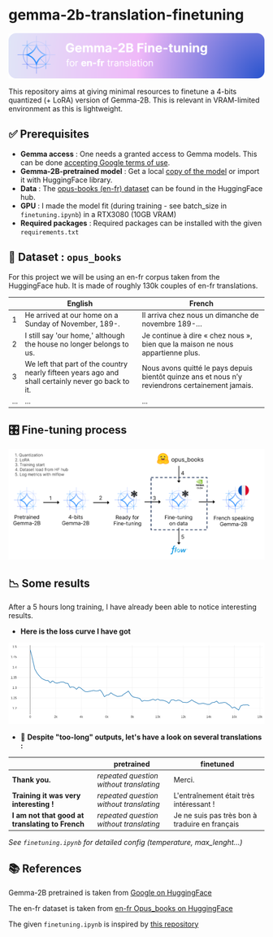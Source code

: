 # gemma-2b-translation-finetuning

![App preview](img/banner.png)

This repository aims at giving minimal resources to finetune a 4-bits quantized (+ LoRA) version of Gemma-2B.
This is relevant in VRAM-limited environment as this is lightweight.

##  &#x2705; Prerequisites

- **Gemma access** : One needs a granted access to Gemma models. This can be done [accepting Google terms of use](https://huggingface.co/google/gemma-2b).
- **Gemma-2B-pretrained model** : Get a local [copy of the model](https://huggingface.co/google/gemma-2b) or import it with HuggingFace library.
- **Data** : The [opus-books (en-fr) dataset](https://huggingface.co/datasets/opus_books/tree/main/en-fr) can be found in the HuggingFace hub.
- **GPU** : I made the model fit (during training - see batch_size in `finetuning.ipynb`) in a RTX3080 (10GB VRAM)
- **Required packages** : Required packages can be installed with the given `requirements.txt`

## &#128193; Dataset : `opus_books`

For this project we will be using an en-fr corpus taken from the HuggingFace hub. It is made of roughly 130k couples of en-fr translations.

|     | **English**                                                                                            | **French**                                                                                           |
|-----|----------------------------------------------------------------------------------------------------|--------------------------------------------------------------------------------------------------|
| 1   | He arrived at our home on a Sunday of November, 189-.                                              | Il arriva chez nous un dimanche de novembre 189-…                                                |
| 2   | I still say 'our home,' although the house no longer belongs to us.                                | Je continue à dire « chez nous », bien que la maison ne nous appartienne plus.                   |
| 3   | We left that part of the country nearly fifteen years ago and shall certainly never go back to it. | Nous avons quitté le pays depuis bientôt quinze ans et nous n’y reviendrons certainement jamais. |
| ... |                                                 ...                                                |                                                ...                                               |

## &#127899; Fine-tuning process

![Process](img/diagram.png)


## &#128201; Some results

After a 5 hours long training, I have already been able to notice interesting results.

- **Here is the loss curve I have got**

![Loss along steps](img/loss.png)

- &#127881; **Despite "too-long" outputs, let's have a look on several translations :**

|                                             | **pretrained**       | **finetuned**                            |
|---------------------------------------------|---------------------|------------------------------------------------|
| **Thank you.**                                  | *repeated question without translating* | Merci.                                         |
| **Training it was very interesting !**         | *repeated question without translating* | L'entraînement était très intéressant !        |
|**I am not that good at translating to French** | *repeated question without translating* | Je ne suis pas très bon à traduire en français |

*See `finetuning.ipynb` for detailed config (temperature, max_lenght...)*

## &#128218; References

Gemma-2B pretrained is taken from [Google on HuggingFace](https://huggingface.co/google/gemma-2b)

The en-fr dataset is taken from [en-fr Opus_books on HuggingFace](https://huggingface.co/datasets/opus_books/tree/main/en-fr)

The given `finetuning.ipynb` is inspired by [this repository](https://github.com/adithya-s-k/LLM-Alchemy-Chamber/blob/main/Finetuning/Gemma_finetuning_notebook.ipynb)

